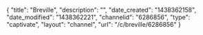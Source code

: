 {
    "title": "Breville",
    "description": "",
    "date_created": "1438362158",
    "date_modified": "1438362221",
    "channelid": "6286856",
    "type": "captivate",
    "layout": "channel",
    "url": "\/c\/breville\/6286856"
}